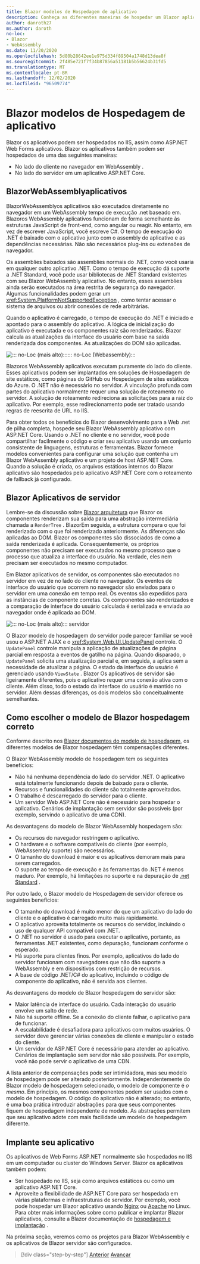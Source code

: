 ```yaml
---
title: Blazor modelos de Hospedagem de aplicativo
description: Conheça as diferentes maneiras de hospedar um Blazor aplicativo, incluindo no navegador no WebAssembly ou no servidor.
author: danroth27
ms.author: daroth
no-loc:
- Blazor
- WebAssembly
ms.date: 11/20/2020
ms.openlocfilehash: 5d80b28642ee1e975d334f89504a1748d13dea8f
ms.sourcegitcommit: 2f485e721f7f34b87856a51181b5b56624b31fd5
ms.translationtype: MT
ms.contentlocale: pt-BR
ms.lasthandoff: 12/02/2020
ms.locfileid: "96509774"
---
```

# <a name="no-locblazor-app-hosting-models"></a>Blazor modelos de Hospedagem de aplicativo

Blazor os aplicativos podem ser hospedados no IIS, assim como ASP.NET Web Forms aplicativos. Blazor os aplicativos também podem ser hospedados de uma das seguintes maneiras:

- No lado do cliente no navegador em WebAssembly .
- No lado do servidor em um aplicativo ASP.NET Core.

## <a name="no-locblazor-no-locwebassembly-apps"></a>BlazorWebAssemblyaplicativos

BlazorWebAssemblyos aplicativos são executados diretamente no navegador em um WebAssembly tempo de execução .net baseado em. Blazoros WebAssembly aplicativos funcionam de forma semelhante às estruturas JavaScript de front-end, como angular ou reagir. No entanto, em vez de escrever JavaScript, você escreve C#. O tempo de execução do .NET é baixado com o aplicativo junto com o assembly do aplicativo e as dependências necessárias. Não são necessários plug-ins ou extensões de navegador.

Os assemblies baixados são assemblies normais do .NET, como você usaria em qualquer outro aplicativo .NET. Como o tempo de execução dá suporte a .NET Standard, você pode usar bibliotecas de .NET Standard existentes com seu Blazor WebAssembly aplicativo. No entanto, esses assemblies ainda serão executados na área restrita de segurança do navegador. Algumas funcionalidades podem gerar um <xref:System.PlatformNotSupportedException> , como tentar acessar o sistema de arquivos ou abrir conexões de rede arbitrárias.

Quando o aplicativo é carregado, o tempo de execução do .NET é iniciado e apontado para o assembly do aplicativo. A lógica de inicialização do aplicativo é executada e os componentes raiz são renderizados. Blazor calcula as atualizações da interface do usuário com base na saída renderizada dos componentes. As atualizações do DOM são aplicadas.

![::: no-Loc (mais alto):::::: no-Loc (Webassembly):::](media/hosting-models/blazor-webassembly.png)

Blazoros WebAssembly aplicativos executam puramente do lado do cliente. Esses aplicativos podem ser implantados em soluções de Hospedagem de site estáticos, como páginas do GitHub ou Hospedagem de sites estáticos do Azure. O .NET não é necessário no servidor. A vinculação profunda com partes do aplicativo normalmente requer uma solução de roteamento no servidor. A solução de roteamento redireciona as solicitações para a raiz do aplicativo. Por exemplo, esse redirecionamento pode ser tratado usando regras de reescrita de URL no IIS.

Para obter todos os benefícios do Blazor desenvolvimento para a Web .net de pilha completa, hospede seu Blazor WebAssembly aplicativo com ASP.NET Core. Usando o .NET no cliente e no servidor, você pode compartilhar facilmente o código e criar seu aplicativo usando um conjunto consistente de linguagens, estruturas e ferramentas. Blazor fornece modelos convenientes para configurar uma solução que contenha um Blazor WebAssembly aplicativo e um projeto de host ASP.NET Core. Quando a solução é criada, os arquivos estáticos internos do Blazor aplicativo são hospedados pelo aplicativo ASP.NET Core com o roteamento de fallback já configurado.

## <a name="no-locblazor-server-apps"></a>Blazor Aplicativos de servidor

Lembre-se da discussão sobre [ Blazor arquitetura](architecture-comparison.md#blazor) que Blazor os componentes renderizam sua saída para uma abstração intermediária chamada a `RenderTree` . BlazorEm seguida, a estrutura compara o que foi renderizado com o que foi renderizado anteriormente. As diferenças são aplicadas ao DOM. Blazor os componentes são dissociados de como a saída renderizada é aplicada. Consequentemente, os próprios componentes não precisam ser executados no mesmo processo que o processo que atualiza a interface do usuário. Na verdade, eles nem precisam ser executados no mesmo computador.

Em Blazor aplicativos de servidor, os componentes são executados no servidor em vez de no lado do cliente no navegador. Os eventos de interface do usuário que ocorrem no navegador são enviados para o servidor em uma conexão em tempo real. Os eventos são expedidos para as instâncias de componente corretas. Os componentes são renderizados e a comparação de interface do usuário calculada é serializada e enviada ao navegador onde é aplicada ao DOM.

![::: no-Loc (mais alto)::: servidor](media/hosting-models/blazor-server.png)

O Blazor modelo de hospedagem do servidor pode parecer familiar se você usou o ASP.NET AJAX e o <xref:System.Web.UI.UpdatePanel> controle. O `UpdatePanel` controle manipula a aplicação de atualizações de página parcial em resposta a eventos de gatilho na página. Quando disparado, o `UpdatePanel` solicita uma atualização parcial e, em seguida, a aplica sem a necessidade de atualizar a página. O estado da interface do usuário é gerenciado usando `ViewState` . Blazor Os aplicativos de servidor são ligeiramente diferentes, pois o aplicativo requer uma conexão ativa com o cliente. Além disso, todo o estado da interface do usuário é mantido no servidor. Além dessas diferenças, os dois modelos são conceitualmente semelhantes.

## <a name="how-to-choose-the-right-no-locblazor-hosting-model"></a>Como escolher o modelo de Blazor hospedagem correto

Conforme descrito nos [ Blazor documentos do modelo de hospedagem](/aspnet/core/blazor/hosting-models), os diferentes modelos de Blazor hospedagem têm compensações diferentes.

O Blazor WebAssembly modelo de hospedagem tem os seguintes benefícios:

- Não há nenhuma dependência do lado do servidor .NET. O aplicativo está totalmente funcionando depois de baixado para o cliente.
- Recursos e funcionalidades do cliente são totalmente aproveitados.
- O trabalho é descarregado do servidor para o cliente.
- Um servidor Web ASP.NET Core não é necessário para hospedar o aplicativo. Cenários de implantação sem servidor são possíveis (por exemplo, servindo o aplicativo de uma CDN).

As desvantagens do modelo de Blazor WebAssembly hospedagem são:

- Os recursos do navegador restringem o aplicativo.
- O hardware e o software compatíveis do cliente (por exemplo, WebAssembly suporte) são necessários.
- O tamanho do download é maior e os aplicativos demoram mais para serem carregados.
- O suporte ao tempo de execução e às ferramentas do .NET é menos maduro. Por exemplo, há limitações no suporte e na depuração de [.net Standard](../../standard/net-standard.md) .

Por outro lado, o Blazor modelo de Hospedagem de servidor oferece os seguintes benefícios:

- O tamanho do download é muito menor do que um aplicativo do lado do cliente e o aplicativo é carregado muito mais rapidamente.
- O aplicativo aproveita totalmente os recursos do servidor, incluindo o uso de qualquer API compatível com .NET.
- O .NET no servidor é usado para executar o aplicativo, portanto, as ferramentas .NET existentes, como depuração, funcionam conforme o esperado.
- Há suporte para clientes finos. Por exemplo, aplicativos do lado do servidor funcionam com navegadores que não dão suporte a WebAssembly e em dispositivos com restrição de recursos.
- A base de código .NET/C# do aplicativo, incluindo o código de componente do aplicativo, não é servida aos clientes.

As desvantagens do modelo de Blazor hospedagem do servidor são:

- Maior latência de interface do usuário. Cada interação do usuário envolve um salto de rede.
- Não há suporte offline. Se a conexão do cliente falhar, o aplicativo para de funcionar.
- A escalabilidade é desafiadora para aplicativos com muitos usuários. O servidor deve gerenciar várias conexões de cliente e manipular o estado do cliente.
- Um servidor de ASP.NET Core é necessário para atender ao aplicativo. Cenários de implantação sem servidor não são possíveis. Por exemplo, você não pode servir o aplicativo de uma CDN.

A lista anterior de compensações pode ser intimidadora, mas seu modelo de hospedagem pode ser alterado posteriormente. Independentemente do Blazor modelo de hospedagem selecionado, o modelo de componente é *o mesmo*. Em princípio, os mesmos componentes podem ser usados com o modelo de hospedagem. O código do aplicativo não é alterado; no entanto, é uma boa prática introduzir abstrações para que seus componentes fiquem de hospedagem independente de modelo. As abstrações permitem que seu aplicativo adote com mais facilidade um modelo de hospedagem diferente.

## <a name="deploy-your-app"></a>Implante seu aplicativo

Os aplicativos de Web Forms ASP.NET normalmente são hospedados no IIS em um computador ou cluster do Windows Server. Blazor os aplicativos também podem:

- Ser hospedado no IIS, seja como arquivos estáticos ou como um aplicativo ASP.NET Core.
- Aproveite a flexibilidade de ASP.NET Core para ser hospedada em várias plataformas e infraestruturas de servidor. Por exemplo, você pode hospedar um Blazor aplicativo usando [Nginx](/aspnet/core/host-and-deploy/linux-nginx) ou [Apache](/aspnet/core/host-and-deploy/linux-apache) no Linux. Para obter mais informações sobre como publicar e implantar Blazor aplicativos, consulte a Blazor documentação de [hospedagem e implantação](/aspnet/core/host-and-deploy/blazor/) .

Na próxima seção, veremos como os projetos para Blazor WebAssembly e os aplicativos de Blazor servidor são configurados.

>[!div class="step-by-step"]
>[Anterior](architecture-comparison.md) 
> [Avançar](project-structure.md)
